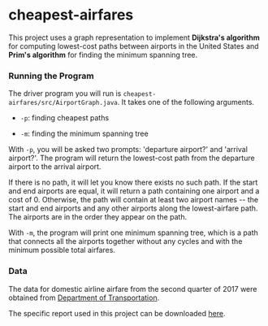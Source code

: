 # cheapest-airfares

This project uses a graph representation to implement **Dijkstra's algorithm** for computing lowest-cost paths between airports in the United States and **Prim's algorithm** for finding the minimum spanning tree.


### Running the Program
The driver program you will run is `cheapest-airfares/src/AirportGraph.java`. It takes one of the following arguments.

* `-p`: finding cheapest paths

* `-m`: finding the minimum spanning tree

With `-p`, you will be asked two prompts: 'departure airport?' and 'arrival airport?'. The program will return the lowest-cost path from the departure airport to the arrival airport.

If there is no path, it will let you know there exists no such path. If the start and end airports are equal, it will return a path containing one airport and a cost of 0. Otherwise, the path will contain at least two airport names -- the start and end airports and any other airports along the lowest-airfare path. The airports are in the order they appear on the path.

With `-m`, the program will print one minimum spanning tree, which is a path that connects all the airports together without any cycles and with the minimum possible total airfares.


### Data
The data for domestic airline airfare from the second quarter of 2017 were obtained from [Department of Transportation](https://data.transportation.gov/Aviation/Consumer-Airfare-Report-Table-1a-All-U-S-Airport-P/tfrh-tu9e).

The specific report used in this project can be downloaded [here](https://data.transportation.gov/Aviation/Consumer-Airfare-Report-Table-1a-All-U-S-Airport-P/tfrh-tu9e).
